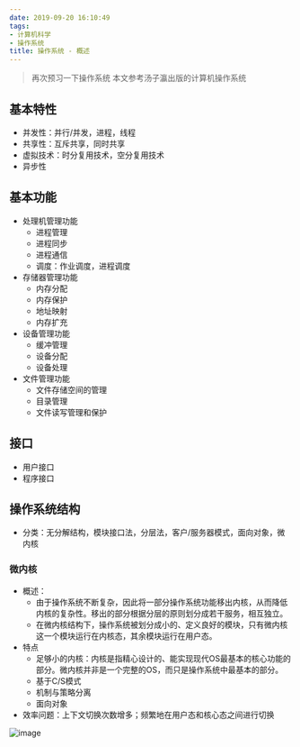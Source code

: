 ```yaml
---
date: 2019-09-20 16:10:49
tags:
- 计算机科学
- 操作系统
title: 操作系统 - 概述
---
```


> 再次预习一下操作系统
> 本文参考汤子瀛出版的计算机操作系统

<!-- more -->

## 基本特性

* 并发性：并行/并发，进程，线程
* 共享性：互斥共享，同时共享
* 虚拟技术：时分复用技术，空分复用技术
* 异步性

## 基本功能

* 处理机管理功能
  * 进程管理
  * 进程同步
  * 进程通信
  * 调度：作业调度，进程调度
* 存储器管理功能
  * 内存分配
  * 内存保护
  * 地址映射
  * 内存扩充
* 设备管理功能
  * 缓冲管理
  * 设备分配
  * 设备处理
* 文件管理功能
  * 文件存储空间的管理
  * 目录管理
  * 文件读写管理和保护

## 接口

* 用户接口
* 程序接口

## 操作系统结构

* 分类：无分解结构，模块接口法，分层法，客户/服务器模式，面向对象，微内核

### 微内核

* 概述：
  * 由于操作系统不断复杂，因此将一部分操作系统功能移出内核，从而降低内核的复杂性。移出的部分根据分层的原则划分成若干服务，相互独立。
  * 在微内核结构下，操作系统被划分成小的、定义良好的模块，只有微内核这一个模块运行在内核态，其余模块运行在用户态。
* 特点
  * 足够小的内核：内核是指精心设计的、能实现现代OS最基本的核心功能的部分。微内核并非是一个完整的OS，而只是操作系统中最基本的部分。
  * 基于C/S模式
  * 机制与策略分离
  * 面向对象
* 效率问题：上下文切换次数增多；频繁地在用户态和核心态之间进行切换

![image](https://user-images.githubusercontent.com/35499042/65313078-5bb35e00-dbc6-11e9-88ad-cc649c01e0cd.png)